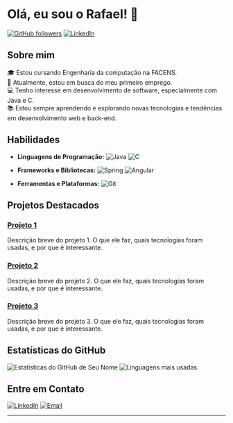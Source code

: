 # Olá, eu sou o Rafael! 👋

[![GitHub followers](https://img.shields.io/github/followers/SeuUsuario?label=Follow&style=social)](https://github.com/rafael-ferrom)
[![LinkedIn](https://img.shields.io/badge/LinkedIn-Connect-blue)](https://www.linkedin.com/in/rafael-machado-982a8925b/)


## Sobre mim

🎓 Estou cursando Engenharia da computação na FACENS.  
💼 Atualmente, estou em busca do meu primeiro emprego.  
💻 Tenho interesse em desenvolvimento de software, especialmente com Java e C.  
📚 Estou sempre aprendendo e explorando novas tecnologias e tendências em desenvolvimento web e back-end.

## Habilidades

- **Linguagens de Programação:**
  ![Java](https://img.shields.io/badge/-Java-007396?style=flat-square&logo=java&logoColor=white)
  ![C](https://img.shields.io/badge/-C-A8B9CC?style=flat-square&logo=c&logoColor=white)

- **Frameworks e Bibliotecas:**
  ![Spring](https://img.shields.io/badge/-Spring-6DB33F?style=flat-square&logo=spring&logoColor=white)
  ![Angular](https://img.shields.io/badge/-Angular-DD0031?style=flat-square&logo=angular&logoColor=white)

- **Ferramentas e Plataformas:**
  ![Git](https://img.shields.io/badge/-Git-F05032?style=flat-square&logo=git&logoColor=white)

## Projetos Destacados

### [Projeto 1](https://github.com/SeuUsuario/Projeto1)
Descrição breve do projeto 1. O que ele faz, quais tecnologias foram usadas, e por que é interessante.

### [Projeto 2](https://github.com/SeuUsuario/Projeto2)
Descrição breve do projeto 2. O que ele faz, quais tecnologias foram usadas, e por que é interessante.

### [Projeto 3](https://github.com/SeuUsuario/Projeto3)
Descrição breve do projeto 3. O que ele faz, quais tecnologias foram usadas, e por que é interessante.

## Estatísticas do GitHub

![Estatísticas do GitHub de Seu Nome](https://github-readme-stats.vercel.app/api?username=rafael-ferrom&show_icons=true&theme=radical)
![Linguagens mais usadas](https://github-readme-stats.vercel.app/api/top-langs/?username=rafael-ferrom&layout=compact&theme=radical)

## Entre em Contato

[![LinkedIn](https://img.shields.io/badge/LinkedIn-Connect-blue)](https://www.linkedin.com/in/rafael-machado-982a8925b/)
[![Email](https://img.shields.io/badge/Email-rafaelferromac@gmail.com%4-red)](rafaelferromac@gmail.com)

---


